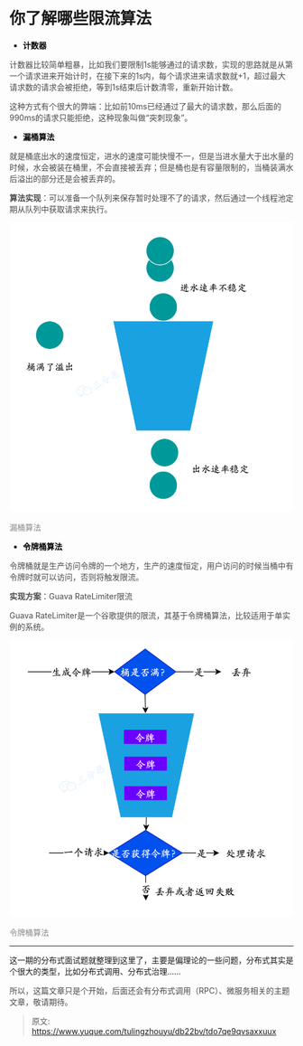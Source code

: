 # 你了解哪些限流算法

+ **<font style="color:rgb(1, 1, 1);">计数器</font>**

<font style="color:rgb(74, 74, 74);">计数器比较简单粗暴，比如我们要限制1s能够通过的请求数，实现的思路就是从第一个请求进来开始计时，在接下来的1s内，每个请求进来请求数就+1，超过最大请求数的请求会被拒绝，等到1s结束后计数清零，重新开始计数。</font>

<font style="color:rgb(74, 74, 74);">这种方式有个很大的弊端：比如前10ms已经通过了最大的请求数，那么后面的990ms的请求只能拒绝，这种现象叫做“突刺现象”。</font>

+ **<font style="color:rgb(1, 1, 1);">漏桶算法</font>**

<font style="color:rgb(74, 74, 74);">就是桶底出水的速度恒定，进水的速度可能快慢不一，但是当进水量大于出水量的时候，水会被装在桶里，不会直接被丢弃；但是桶也是有容量限制的，当桶装满水后溢出的部分还是会被丢弃的。</font>

**<font style="color:rgb(74, 74, 74);">算法实现</font>**<font style="color:rgb(74, 74, 74);">：可以准备一个队列来保存暂时处理不了的请求，然后通过一个线程池定期从队列中获取请求来执行。</font>

![1696575844063-68130233-5ca6-4801-8f00-b962920ee4ac.png](./img/BS4xKwEpquEIJxvG/1696575844063-68130233-5ca6-4801-8f00-b962920ee4ac-509366.png)

<font style="color:rgb(136, 136, 136);">漏桶算法</font>

+ **<font style="color:rgb(1, 1, 1);">令牌桶算法</font>**

<font style="color:rgb(74, 74, 74);">令牌桶就是生产访问令牌的一个地方，生产的速度恒定，用户访问的时候当桶中有令牌时就可以访问，否则将触发限流。</font>

**<font style="color:rgb(74, 74, 74);">实现方案</font>**<font style="color:rgb(74, 74, 74);">：Guava RateLimiter限流</font>

<font style="color:rgb(74, 74, 74);">Guava RateLimiter是一个谷歌提供的限流，其基于令牌桶算法，比较适用于单实例的系统。</font>

![1696575844098-afae9158-5962-4c38-85e4-dd413b4eabed.png](./img/BS4xKwEpquEIJxvG/1696575844098-afae9158-5962-4c38-85e4-dd413b4eabed-051514.png)

<font style="color:rgb(136, 136, 136);">令牌桶算法</font>

---

<font style="color:rgba(0, 0, 0, 0.9);">这一期的分布式面试题就整理到这里了，主要是偏理论的一些问题，分布式其实是个很大的类型，比如分布式调用、分布式治理……</font>

<font style="color:rgb(74, 74, 74);">所以，这篇文章只是个开始，后面还会有分布式调用（RPC）、微服务相关的主题文章，敬请期待。</font>



> 原文: <https://www.yuque.com/tulingzhouyu/db22bv/tdo7qe9qvsaxxuux>